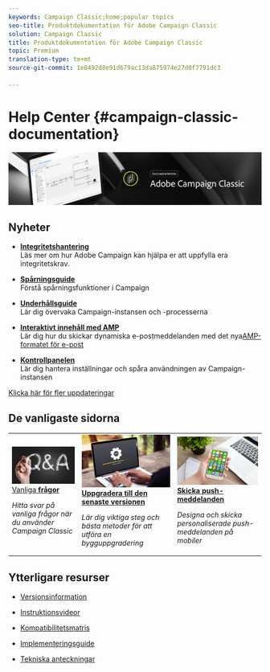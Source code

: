 ```yaml
---
keywords: Campaign Classic;home;popular topics
seo-title: Produktdokumentation för Adobe Campaign Classic
solution: Campaign Classic
title: Produktdokumentation för Adobe Campaign Classic
topic: Premium
translation-type: tm+mt
source-git-commit: 1e8492d8e91d679ac13da875974e27d0f7791dc3

---
```



# Help Center {#campaign-classic-documentation}

![](platform/using/assets/banner_acc_doc.jpg)

## Nyheter

* **[Integritetshantering](https://helpx.adobe.com/campaign/kb/campaign-privacy.html)**<br/>Läs mer om hur Adobe Campaign kan hjälpa er att uppfylla era integritetskrav.

* **[Spårningsguide](https://helpx.adobe.com/campaign/kb/acc-tracking.html)**<br/>Förstå spårningsfunktioner i Campaign

* **[Underhållsguide](https://helpx.adobe.com/campaign/kb/acc-maintenance.html)**<br/>Lär dig övervaka Campaign-instansen och -processerna

* **[Interaktivt innehåll med AMP](delivery/using/defining-interactive-content.md)**<br/>Lär dig hur du skickar dynamiska e-postmeddelanden med det nya[AMP-formatet för e-post](https://amp.dev/about/email/)

* **[Kontrollpanelen](https://docs.adobe.com/content/help/en/control-panel/using/control-panel-home.html)**<br/>Lär dig hantera inställningar och spåra användningen av Campaign-instansen

[Klicka här för fler uppdateringar](/help/rn/using/documentation-updates.md)

## De vanligaste sidorna

<table>
<tr>
  <td>
    <a href="platform/using/common-questions.md">
      <img alt="Vanliga frågor" src="platform/using/assets/FAQ.png"/>
    </a>
    <div>
      <a href="platform/using/common-questions.md">
    Vanliga <strong>frågor</strong></a>
    </div>
    <p>
    <em>Hitta svar på vanliga frågor när du använder Campaign Classic</em>
    <p>
  </td>
   <td>
    <a href="https://docs.campaign.adobe.com/doc/AC/getting_started/EN/buildUpgrade.html">
      <img alt="Bygg uppgradering" src="platform/using/assets/upgrade.png" />
    </a>
    <div>
      <a href="https://docs.campaign.adobe.com/doc/AC/getting_started/EN/buildUpgrade.html">
    <strong>Uppgradera till den senaste versionen</strong></a>
    </div>
    <p>
    <em>Lär dig viktiga steg och bästa metoder för att utföra en bygguppgradering</em>
    <p>
  </td>
  <td>
    <a href="delivery/using/creating-notifications.md">
       <img alt="Push-meddelanden" src="platform/using/assets/push.png" />
    </a>
    <div>
       <a href="delivery/using/creating-notifications.md">
    <strong>Skicka push-meddelanden</strong></a>
    </div>
    <p>
    <em>Designa och skicka personaliserade push-meddelanden på mobiler</em>
    <p>
  </td>
</tr>
</table>


## Ytterligare resurser

* [Versionsinformation](/help/rn/using/latest-release.md)

* [Instruktionsvideor](https://docs.adobe.com/content/help/en/campaign-learn/campaign-classic-tutorials/overview.html)

* [Kompatibilitetsmatris](https://helpx.adobe.com/campaign/kb/compatibility-matrix.html)

* [Implementeringsguide](https://helpx.adobe.com/campaign/kb/acc-implementation.html)

* [Tekniska anteckningar](https://helpx.adobe.com/campaign/kb/article-list.html)
